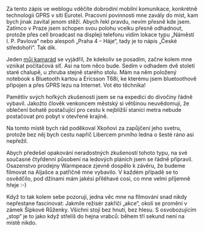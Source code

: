 <!-- dcterms:identifier = riderweblog#8 -->
<!-- dcterms:title = O mobilních komunikacích, filmu a mrazu -->
<!-- np9:categoryId = 2 -->
<!-- x4w:category = Lidé a jiná zvěř -->
<!-- np9:authorId = 1 -->
<!-- np9:authorEmail = michal.valasek@altairis.cz -->
<!-- dcterms:creator = Michal Altair Valášek -->
<!-- dcterms:created = 2003-02-07T22:10:09+01:00 -->
<!-- dcterms:dateAccepted = 2003-02-07T22:10:09+01:00 -->

Za tento zápis ve weblogu vděčíte dobrodiní mobilní komunikace, konkrétně technologii GPRS v síti Eurotel. Pracovní povinnosti mne zavály do míst, kam bych jinak zavítal jenom stěží. Abych řekl pravdu, nevím přesně kde jsem. Zatímco v Praze jsem schopen svou polohu vcelku přesně odhadnout, protože přes cell broadcast na displeji telefonu vidím lokace typu „Náměstí I. P. Pavlova“ nebo alespoň „Praha 4 – Háje“, tady je to nápis „České středohoří“. Tak dík.

Jeden [můj kamarád](http://pfchudoba.byte.cz) se vyjádřil, že kdekoliv se posadím, začne kolem mne vznikat počítačová síť. Asi na tom něco bude. Sedím v odhadem dvě století staré chalupě, u zhruba stejně starého stolu. Mám na něm položený notebook s Bluetooth kartou a Ericsson T68i, ke kterému jsem bluetoothově připojen a přes GPRS lezu na Internet. Vot éto těchnika!

Pamětliv svých hořkých zkušeností jsem se na expedici do divočiny řádně vybavil. Jakožto člověk venkoncem městský si většinou neuvědomuji, že oblečení bohatě postačující pro cestu k nejbližší stanici metra nebude postačovat pro pobyt v otevřené krajině.

Na tomto místě bych rád poděkoval Xkoňovi za zapůjčení jeho svetru, protože bez něj bych cestu napříč Libercem prvního ledna o šesté ráno asi nepřežil.

Abych předešel opakování neradostných zkušeností tohoto typu, na své současné čtyřdenní působení na ledových pláních jsem se řádně připravil. Osazenstvo prodejny Warmpeace zjevně dospělo k závěru, že budeme filmovat na Aljašce a patřičně mne vybavilo. V každém případě se to osvědčilo, pod džínami mám jakési přiléhavé cosi, co mne velmi příjemně hřeje :-)

Když to tak kolem sebe pozoruji, jedna věc mne na filmování snad nikdy nepřestane fascinovat: Jakmile režisér zakřičí „akce“, okolí se promění v zámek Šípkové Růženky. Všichni stojí bez hnutí, bez hlesu. S osvobozujícím „stop“ je to jako když střelíš do hejna vrabců: během tří sekund není na místě nikdo.